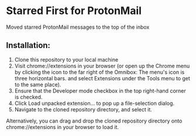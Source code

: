 # Starred First for ProtonMail
Moved starred ProtonMail messages to the top of the inbox

## Installation:
1. Clone this repository to your local machine
2. Visit chrome://extensions in your browser (or open up the Chrome menu by clicking the icon to the far right of the Omnibox:  The menu's icon is three horizontal bars. and select Extensions under the Tools menu to get to the same place).
3. Ensure that the Developer mode checkbox in the top right-hand corner is checked.
4. Click Load unpacked extension… to pop up a file-selection dialog.
5. Navigate to the cloned repository directory, and select it.

Alternatively, you can drag and drop the cloned repository directory onto chrome://extensions in your browser to load it.

